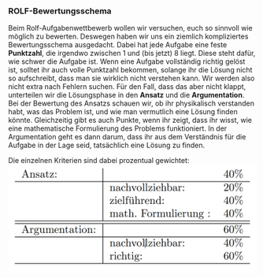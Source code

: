### ROLF-Bewertungsschema
Beim Rolf-Aufgabenwettbewerb wollen wir versuchen, euch so sinnvoll wie möglich zu bewerten. Deswegen haben wir uns ein ziemlich kompliziertes Bewertungsschema ausgedacht.
Dabei hat jede Aufgabe eine feste **Punktzahl**, die irgendwo zwischen 1 und (bis jetzt) 8 liegt. Diese steht dafür, wie schwer die Aufgabe ist.
Wenn eine Aufgabe vollständig richtig gelöst ist, solltet ihr auch volle Punktzahl bekommen, solange ihr die Lösung nicht so aufschreibt, dass man sie wirklich nicht verstehen kann. Wir werden also nicht extra nach Fehlern suchen.
Für den Fall, dass das aber nicht klappt, unterteilen wir die Lösungsphase in den **Ansatz** und die **Argumentation**.
Bei der Bewertung des Ansatzs schauen wir, ob ihr physikalisch verstanden habt, was das Problem ist, und wie man vermutlich eine Lösung finden könnte. Gleichzeitig gibt es auch Punkte, wenn ihr zeigt, dass ihr wisst, wie eine mathematische Formulierung des Problems funktioniert.
In der Argumentation geht es dann darum, dass ihr aus dem Verständnis für die Aufgabe in der Lage seid, tatsächlich eine Lösung zu finden.

Die einzelnen Kriterien sind dabei prozentual gewichtet:
![Bewertungskriterien](/website/bewertung.png)
